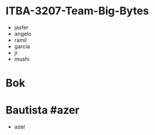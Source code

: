 # ITBA-3207-Team-Big-Bytes
- jasfer
- angelo 
- ramil 
- garcia 
- jr 
- mushi
# Bok
# Bautista #azer
- azer